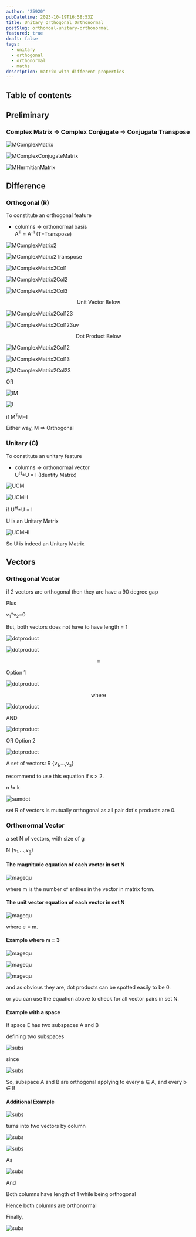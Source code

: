 ```yaml
---
author: "25920"
pubDatetime: 2023-10-19T16:58:53Z
title: Unitary Orthogonal Orthonormal
postSlug: orthonoal-unitary-orthonormal
featured: true
draft: false
tags:
  - unitary
  - orthogonal
  - orthonormal
  - maths
description: matrix with different properties
---
```


## Table of contents

## Preliminary

### Complex Matrix => Complex Conjugate => Conjugate Transpose

![MComplexMatrix](https://bafybeidur7ae2dzmpdepyga3fmjbmklkiabred2hafax2r2cvjw4u5vrjm.ipfs.nftstorage.link/a.png)

![MComplexConjugateMatrix](https://bafybeidur7ae2dzmpdepyga3fmjbmklkiabred2hafax2r2cvjw4u5vrjm.ipfs.nftstorage.link/b.png)

![MHermitianMatrix](https://bafybeidur7ae2dzmpdepyga3fmjbmklkiabred2hafax2r2cvjw4u5vrjm.ipfs.nftstorage.link/c.png)

## Difference

### Orthogonal (R)

To constitute an orthogonal feature

- columns => orthonormal basis<br/>
  A<sup>T</sup> = A<sup>-1</sup> (T=Transpose)

![MComplexMatrix2](https://bafybeidur7ae2dzmpdepyga3fmjbmklkiabred2hafax2r2cvjw4u5vrjm.ipfs.nftstorage.link/d.png)

![MComplexMatrix2Transpose](https://bafybeidur7ae2dzmpdepyga3fmjbmklkiabred2hafax2r2cvjw4u5vrjm.ipfs.nftstorage.link/e.png)

![MComplexMatrix2Col1](https://bafybeidur7ae2dzmpdepyga3fmjbmklkiabred2hafax2r2cvjw4u5vrjm.ipfs.nftstorage.link/f.png)

![MComplexMatrix2Col2](https://bafybeidur7ae2dzmpdepyga3fmjbmklkiabred2hafax2r2cvjw4u5vrjm.ipfs.nftstorage.link/g.png)

![MComplexMatrix2Col3](https://bafybeidur7ae2dzmpdepyga3fmjbmklkiabred2hafax2r2cvjw4u5vrjm.ipfs.nftstorage.link/h.png)

<div style="text-align:center">Unit Vector Below</div>

![MComplexMatrix2Col123](https://bafybeidur7ae2dzmpdepyga3fmjbmklkiabred2hafax2r2cvjw4u5vrjm.ipfs.nftstorage.link/i.png)

![MComplexMatrix2Col123uv](https://bafybeidur7ae2dzmpdepyga3fmjbmklkiabred2hafax2r2cvjw4u5vrjm.ipfs.nftstorage.link/j.png)

<div style="text-align:center">Dot Product Below</div>

![MComplexMatrix2Col12](https://bafybeidur7ae2dzmpdepyga3fmjbmklkiabred2hafax2r2cvjw4u5vrjm.ipfs.nftstorage.link/k.png)

![MComplexMatrix2Col13](https://bafybeidur7ae2dzmpdepyga3fmjbmklkiabred2hafax2r2cvjw4u5vrjm.ipfs.nftstorage.link/l.png)

![MComplexMatrix2Col23](https://bafybeidur7ae2dzmpdepyga3fmjbmklkiabred2hafax2r2cvjw4u5vrjm.ipfs.nftstorage.link/m.png)

OR

![IM](https://bafybeiggyebibpbw3noa6frzj2gejdik2zhqvtju2cqu6ijdyebzunvpd4.ipfs.nftstorage.link/a.png)

![I](https://bafybeiggyebibpbw3noa6frzj2gejdik2zhqvtju2cqu6ijdyebzunvpd4.ipfs.nftstorage.link/b.png)

if M<sup>T</sup>M=I

Either way, M => Orthogonal

### Unitary (C)

To constitute an unitary feature

- columns => orthonormal vector<br/>
  U<sup>H</sup>\*U = I (Identity Matrix)

![UCM](https://bafybeicc7z6vjecofprxhjjbrvjilocalvzcscr247n6vwae472kyqd5ee.ipfs.nftstorage.link/a.png)

![UCMH](https://bafybeicc7z6vjecofprxhjjbrvjilocalvzcscr247n6vwae472kyqd5ee.ipfs.nftstorage.link/b.png)

if U<sup>H</sup>\*U = I

U is an Unitary Matrix

![UCMHI](https://bafybeigbdd5g57flo7moqnypyz3ik75zfchj7n44ake6c6vepx6bsl35tq.ipfs.nftstorage.link/a.png)

So U is indeed an Unitary Matrix

## Vectors

### Orthogonal Vector

if 2 vectors are orthogonal then they are have a 90 degree gap

Plus

v<sub>1</sub>\*v<sub>2</sub>=0

But, both vectors does not have to have length = 1

![dotproduct](https://bafybeigbdd5g57flo7moqnypyz3ik75zfchj7n44ake6c6vepx6bsl35tq.ipfs.nftstorage.link/b.png)

![dotproduct](https://bafybeigbdd5g57flo7moqnypyz3ik75zfchj7n44ake6c6vepx6bsl35tq.ipfs.nftstorage.link/f.png)

<div style="text-align:center">=</div>

Option 1

![dotproduct](https://bafybeigbdd5g57flo7moqnypyz3ik75zfchj7n44ake6c6vepx6bsl35tq.ipfs.nftstorage.link/c.png)

<div style="text-align:center">where</div>

![dotproduct](https://bafybeigbdd5g57flo7moqnypyz3ik75zfchj7n44ake6c6vepx6bsl35tq.ipfs.nftstorage.link/d.png)

AND

![dotproduct](https://bafybeigbdd5g57flo7moqnypyz3ik75zfchj7n44ake6c6vepx6bsl35tq.ipfs.nftstorage.link/e.png)

OR Option 2

![dotproduct](https://bafybeigbdd5g57flo7moqnypyz3ik75zfchj7n44ake6c6vepx6bsl35tq.ipfs.nftstorage.link/g.png)

<span style="width:30%;background:black;height:5px"></span>

A set of vectors: R {v<sub>1</sub>,...,v<sub>s</sub>}

recommend to use this equation if s > 2.

n != k

![sumdot](https://bafkreieswz633u76evtan5doxqh4z4tu4j6wz6dafxeqrvh3nizgxbsc54.ipfs.nftstorage.link/)

set R of vectors is mutually orthogonal as all pair dot's products are 0.

### Orthonormal Vector

a set N of vectors, with size of g

N {v<sub>1</sub>,...,v<sub>g</sub>}

#### The magnitude equation of each vector in set N

![magequ](https://bafybeifsbr6qf3g2fm3xwk4jmzpb2sinlwa6odnlmlkwxqqqhdzltc2fru.ipfs.nftstorage.link/a.png)

where m is the number of entires in the vector in matrix form.

#### The unit vector equation of each vector in set N

![magequ](https://bafybeifsbr6qf3g2fm3xwk4jmzpb2sinlwa6odnlmlkwxqqqhdzltc2fru.ipfs.nftstorage.link/b.png)

where e = m.

#### Example where m = 3

![magequ](https://bafybeifsbr6qf3g2fm3xwk4jmzpb2sinlwa6odnlmlkwxqqqhdzltc2fru.ipfs.nftstorage.link/k.png)

![magequ](https://bafybeifsbr6qf3g2fm3xwk4jmzpb2sinlwa6odnlmlkwxqqqhdzltc2fru.ipfs.nftstorage.link/l.png)

![magequ](https://bafybeifsbr6qf3g2fm3xwk4jmzpb2sinlwa6odnlmlkwxqqqhdzltc2fru.ipfs.nftstorage.link/m.png)

and as obvious they are, dot products can be spotted easily to be 0.

or you can use the equation above to check for all vector pairs in set N.

#### Example with a space

If space E has two subspaces A and B

defining two subspaces

![subs](https://bafybeifsbr6qf3g2fm3xwk4jmzpb2sinlwa6odnlmlkwxqqqhdzltc2fru.ipfs.nftstorage.link/d.png)

since

![subs](https://bafybeifsbr6qf3g2fm3xwk4jmzpb2sinlwa6odnlmlkwxqqqhdzltc2fru.ipfs.nftstorage.link/e.png)

So, subspace A and B are orthogonal
applying to
every a ∈ A, and every b ∈ B

#### Additional Example

![subs](https://bafybeifsbr6qf3g2fm3xwk4jmzpb2sinlwa6odnlmlkwxqqqhdzltc2fru.ipfs.nftstorage.link/f.png)

turns into two vectors by column

![subs](https://bafybeifsbr6qf3g2fm3xwk4jmzpb2sinlwa6odnlmlkwxqqqhdzltc2fru.ipfs.nftstorage.link/i.png)

![subs](https://bafybeifsbr6qf3g2fm3xwk4jmzpb2sinlwa6odnlmlkwxqqqhdzltc2fru.ipfs.nftstorage.link/j.png)

As

![subs](https://bafybeifsbr6qf3g2fm3xwk4jmzpb2sinlwa6odnlmlkwxqqqhdzltc2fru.ipfs.nftstorage.link/g.png)

And

Both columns have length of 1 while being orthogonal

Hence both columns are orthonormal

Finally,

![subs](https://bafybeifsbr6qf3g2fm3xwk4jmzpb2sinlwa6odnlmlkwxqqqhdzltc2fru.ipfs.nftstorage.link/h.png)
